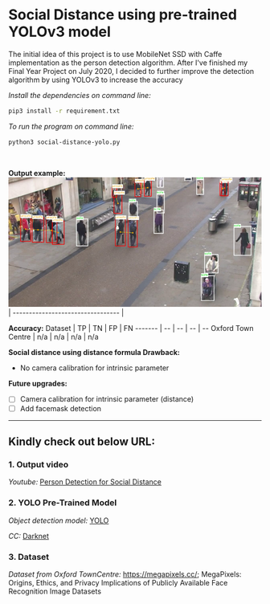 # Social Distance using pre-trained YOLOv3 model

The initial idea of this project is to use MobileNet SSD with Caffe implementation as the person detection algorithm. After I've finished my Final Year Project on July 2020, I decided to further improve the detection algorithm by using YOLOv3 to increase the accuracy
</br>

_Install the dependencies on command line:_

```sh
pip3 install -r requirement.txt
```

_To run the program on command line:_

```sh
python3 social-distance-yolo.py
```

</br>

**Output example:**
![outputimage](/images/image.png) |
--------------------------------- |

**Accuracy:**
Dataset | TP | TN | FP | FN
------- | -- | -- | -- | --
Oxford Town Centre | n/a | n/a | n/a | n/a

**Social distance using distance formula Drawback:**

- No camera calibration for intrinsic parameter

**Future upgrades:**

- [ ] Camera calibration for intrinsic parameter (distance)
- [ ] Add facemask detection

---

## Kindly check out below URL:

### 1. Output video

_Youtube:_ [Person Detection for Social Distance](https://youtu.be/zXBDvDaJLHA)

### 2. YOLO Pre-Trained Model

_Object detection model:_ [YOLO](https://pjreddie.com/darknet/yolo/)

_CC:_ [Darknet](https://pjreddie.com/)

### 3. Dataset

_Dataset from Oxford TownCentre:_ <https://megapixels.cc/>; MegaPixels: Origins, Ethics, and Privacy Implications of Publicly Available Face Recognition Image Datasets
